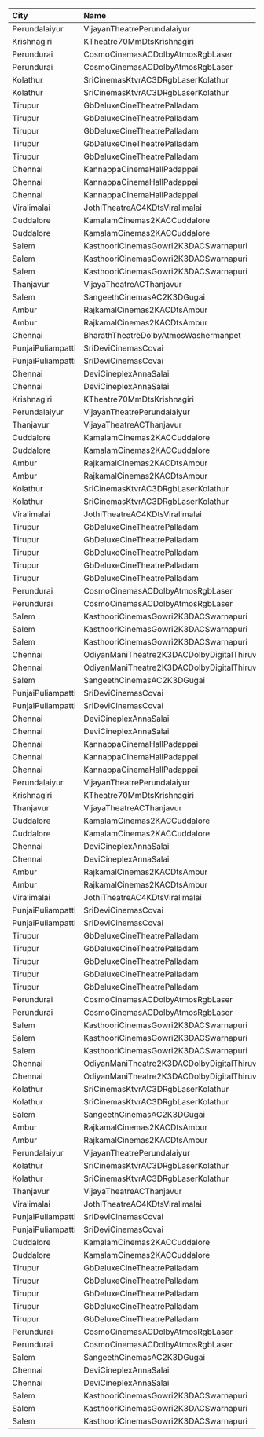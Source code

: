 | City              | Name                                             |  Time | Type        | Price | Capacity | Booked |
| :---------------- | :----------------------------------------------- | ----: | :---------- | ----: | -------: | -----: |
| Perundalaiyur     | VijayanTheatrePerundalaiyur                      | 10:30 | Firstclass  |   80₹ |      168 |     84 |
| Krishnagiri       | KTheatre70MmDtsKrishnagiri                       | 10:30 | Firstclass  |   70₹ |       98 |      0 |
| Perundurai        | CosmoCinemasACDolbyAtmosRgbLaser                 | 10:30 | Platinum    |  150₹ |       15 |      7 |
| Perundurai        | CosmoCinemasACDolbyAtmosRgbLaser                 | 10:30 | Gold        |  120₹ |       94 |     47 |
| Kolathur          | SriCinemasKtvrAC3DRgbLaserKolathur               | 10:45 | Gold        |  110₹ |      184 |     92 |
| Kolathur          | SriCinemasKtvrAC3DRgbLaserKolathur               | 10:45 | Silver      |   50₹ |       20 |     10 |
| Tirupur           | GbDeluxeCineTheatrePalladam                      | 10:45 | BoxA        |  110₹ |       45 |     45 |
| Tirupur           | GbDeluxeCineTheatrePalladam                      | 10:45 | BoxB        |  110₹ |       45 |      0 |
| Tirupur           | GbDeluxeCineTheatrePalladam                      | 10:45 | Platinum    |   80₹ |      327 |      0 |
| Tirupur           | GbDeluxeCineTheatrePalladam                      | 10:45 | Gold        |   80₹ |      156 |      0 |
| Tirupur           | GbDeluxeCineTheatrePalladam                      | 10:45 | Silver      |   80₹ |       79 |      0 |
| Chennai           | KannappaCinemaHallPadappai                       | 11:00 | Platinum    |  100₹ |      152 |     80 |
| Chennai           | KannappaCinemaHallPadappai                       | 11:00 | Gold        |  100₹ |      130 |     64 |
| Chennai           | KannappaCinemaHallPadappai                       | 11:00 | Silver      |  100₹ |      194 |     94 |
| Viralimalai       | JothiTheatreAC4KDtsViralimalai                   | 11:00 | Platinum    |  100₹ |      305 |      0 |
| Cuddalore         | KamalamCinemas2KACCuddalore                      | 11:00 | FirstClass  |  130₹ |      287 |    144 |
| Cuddalore         | KamalamCinemas2KACCuddalore                      | 11:00 | SecondClass |  100₹ |      150 |     75 |
| Salem             | KasthooriCinemasGowri2K3DACSwarnapuri            | 11:00 | Balcony     |  130₹ |      126 |    126 |
| Salem             | KasthooriCinemasGowri2K3DACSwarnapuri            | 11:00 | Firstclass  |  100₹ |      350 |    175 |
| Salem             | KasthooriCinemasGowri2K3DACSwarnapuri            | 11:00 | Secondclass |  100₹ |      252 |    252 |
| Thanjavur         | VijayaTheatreACThanjavur                         | 11:15 | FirstClass  |  120₹ |      388 |    127 |
| Salem             | SangeethCinemasAC2K3DGugai                       | 11:15 | Firstclass  |  105₹ |      193 |    102 |
| Ambur             | RajkamalCinemas2KACDtsAmbur                      | 11:30 | Gold        |  100₹ |      177 |     13 |
| Ambur             | RajkamalCinemas2KACDtsAmbur                      | 11:30 | Silver      |  100₹ |       21 |     21 |
| Chennai           | BharathTheatreDolbyAtmosWashermanpet             | 11:30 | FirstClass  |  130₹ |      647 |    324 |
| PunjaiPuliampatti | SriDeviCinemasCovai                              | 11:30 | FirstClass  |  100₹ |      156 |      6 |
| PunjaiPuliampatti | SriDeviCinemasCovai                              | 11:30 | SecondClass |  100₹ |       15 |      0 |
| Chennai           | DeviCineplexAnnaSalai                            | 12:15 | Quartz      |  153₹ |      242 |    122 |
| Chennai           | DeviCineplexAnnaSalai                            | 12:15 | Zircon      |   60₹ |       27 |     27 |
| Krishnagiri       | KTheatre70MmDtsKrishnagiri                       | 14:00 | Firstclass  |   70₹ |       98 |      0 |
| Perundalaiyur     | VijayanTheatrePerundalaiyur                      | 14:15 | Firstclass  |   80₹ |      168 |     84 |
| Thanjavur         | VijayaTheatreACThanjavur                         | 14:15 | FirstClass  |  120₹ |      388 |    127 |
| Cuddalore         | KamalamCinemas2KACCuddalore                      | 14:15 | FirstClass  |  130₹ |      287 |    144 |
| Cuddalore         | KamalamCinemas2KACCuddalore                      | 14:15 | SecondClass |  100₹ |      150 |     75 |
| Ambur             | RajkamalCinemas2KACDtsAmbur                      | 14:30 | Gold        |  100₹ |      177 |     13 |
| Ambur             | RajkamalCinemas2KACDtsAmbur                      | 14:30 | Silver      |  100₹ |       21 |     21 |
| Kolathur          | SriCinemasKtvrAC3DRgbLaserKolathur               | 14:30 | Gold        |  110₹ |      184 |     92 |
| Kolathur          | SriCinemasKtvrAC3DRgbLaserKolathur               | 14:30 | Silver      |   50₹ |       20 |     10 |
| Viralimalai       | JothiTheatreAC4KDtsViralimalai                   | 14:30 | Platinum    |  100₹ |      305 |      0 |
| Tirupur           | GbDeluxeCineTheatrePalladam                      | 14:30 | BoxA        |  110₹ |       45 |     45 |
| Tirupur           | GbDeluxeCineTheatrePalladam                      | 14:30 | BoxB        |  110₹ |       45 |      0 |
| Tirupur           | GbDeluxeCineTheatrePalladam                      | 14:30 | Platinum    |   80₹ |      327 |      0 |
| Tirupur           | GbDeluxeCineTheatrePalladam                      | 14:30 | Gold        |   80₹ |      156 |      0 |
| Tirupur           | GbDeluxeCineTheatrePalladam                      | 14:30 | Silver      |   80₹ |       79 |      0 |
| Perundurai        | CosmoCinemasACDolbyAtmosRgbLaser                 | 14:30 | Platinum    |  150₹ |       15 |      7 |
| Perundurai        | CosmoCinemasACDolbyAtmosRgbLaser                 | 14:30 | Gold        |  120₹ |       94 |     47 |
| Salem             | KasthooriCinemasGowri2K3DACSwarnapuri            | 14:30 | Balcony     |  130₹ |      126 |    126 |
| Salem             | KasthooriCinemasGowri2K3DACSwarnapuri            | 14:30 | Firstclass  |  100₹ |      350 |    175 |
| Salem             | KasthooriCinemasGowri2K3DACSwarnapuri            | 14:30 | Secondclass |  100₹ |      252 |    252 |
| Chennai           | OdiyanManiTheatre2K3DACDolbyDigitalThiruvottiyur | 14:30 | Balcony     |  110₹ |      202 |    101 |
| Chennai           | OdiyanManiTheatre2K3DACDolbyDigitalThiruvottiyur | 14:30 | FirstClass  |  100₹ |      504 |    251 |
| Salem             | SangeethCinemasAC2K3DGugai                       | 14:45 | Firstclass  |  105₹ |      193 |    102 |
| PunjaiPuliampatti | SriDeviCinemasCovai                              | 15:00 | FirstClass  |  100₹ |      156 |      6 |
| PunjaiPuliampatti | SriDeviCinemasCovai                              | 15:00 | SecondClass |  100₹ |       15 |      0 |
| Chennai           | DeviCineplexAnnaSalai                            | 15:15 | Quartz      |  153₹ |      242 |    122 |
| Chennai           | DeviCineplexAnnaSalai                            | 15:15 | Zircon      |   60₹ |       27 |     27 |
| Chennai           | KannappaCinemaHallPadappai                       | 18:15 | Platinum    |  100₹ |      152 |     80 |
| Chennai           | KannappaCinemaHallPadappai                       | 18:15 | Gold        |  100₹ |      130 |     64 |
| Chennai           | KannappaCinemaHallPadappai                       | 18:15 | Silver      |  100₹ |      194 |     94 |
| Perundalaiyur     | VijayanTheatrePerundalaiyur                      | 18:15 | Firstclass  |   80₹ |      168 |     84 |
| Krishnagiri       | KTheatre70MmDtsKrishnagiri                       | 18:15 | Firstclass  |   70₹ |       98 |      0 |
| Thanjavur         | VijayaTheatreACThanjavur                         | 18:15 | FirstClass  |  120₹ |      388 |    127 |
| Cuddalore         | KamalamCinemas2KACCuddalore                      | 18:15 | FirstClass  |  130₹ |      287 |    144 |
| Cuddalore         | KamalamCinemas2KACCuddalore                      | 18:15 | SecondClass |  100₹ |      150 |     75 |
| Chennai           | DeviCineplexAnnaSalai                            | 18:15 | Quartz      |  153₹ |      242 |    122 |
| Chennai           | DeviCineplexAnnaSalai                            | 18:15 | Zircon      |   60₹ |       27 |     27 |
| Ambur             | RajkamalCinemas2KACDtsAmbur                      | 18:30 | Gold        |  100₹ |      177 |     13 |
| Ambur             | RajkamalCinemas2KACDtsAmbur                      | 18:30 | Silver      |  100₹ |       21 |     21 |
| Viralimalai       | JothiTheatreAC4KDtsViralimalai                   | 18:30 | Platinum    |  100₹ |      305 |      0 |
| PunjaiPuliampatti | SriDeviCinemasCovai                              | 18:30 | FirstClass  |  100₹ |      156 |      6 |
| PunjaiPuliampatti | SriDeviCinemasCovai                              | 18:30 | SecondClass |  100₹ |       15 |      0 |
| Tirupur           | GbDeluxeCineTheatrePalladam                      | 18:30 | BoxA        |  110₹ |       45 |     45 |
| Tirupur           | GbDeluxeCineTheatrePalladam                      | 18:30 | BoxB        |  110₹ |       45 |      0 |
| Tirupur           | GbDeluxeCineTheatrePalladam                      | 18:30 | Platinum    |   80₹ |      327 |      0 |
| Tirupur           | GbDeluxeCineTheatrePalladam                      | 18:30 | Gold        |   80₹ |      156 |      0 |
| Tirupur           | GbDeluxeCineTheatrePalladam                      | 18:30 | Silver      |   80₹ |       79 |      0 |
| Perundurai        | CosmoCinemasACDolbyAtmosRgbLaser                 | 18:30 | Platinum    |  150₹ |       15 |      7 |
| Perundurai        | CosmoCinemasACDolbyAtmosRgbLaser                 | 18:30 | Gold        |  120₹ |       94 |     47 |
| Salem             | KasthooriCinemasGowri2K3DACSwarnapuri            | 18:30 | Balcony     |  130₹ |      126 |    126 |
| Salem             | KasthooriCinemasGowri2K3DACSwarnapuri            | 18:30 | Firstclass  |  100₹ |      350 |    175 |
| Salem             | KasthooriCinemasGowri2K3DACSwarnapuri            | 18:30 | Secondclass |  100₹ |      252 |    252 |
| Chennai           | OdiyanManiTheatre2K3DACDolbyDigitalThiruvottiyur | 18:30 | Balcony     |  110₹ |      202 |    101 |
| Chennai           | OdiyanManiTheatre2K3DACDolbyDigitalThiruvottiyur | 18:30 | FirstClass  |  100₹ |      504 |    251 |
| Kolathur          | SriCinemasKtvrAC3DRgbLaserKolathur               | 18:45 | Gold        |  110₹ |      184 |     92 |
| Kolathur          | SriCinemasKtvrAC3DRgbLaserKolathur               | 18:45 | Silver      |   50₹ |       20 |     10 |
| Salem             | SangeethCinemasAC2K3DGugai                       | 18:45 | Firstclass  |  105₹ |      193 |    102 |
| Ambur             | RajkamalCinemas2KACDtsAmbur                      | 21:30 | Gold        |  100₹ |      177 |     13 |
| Ambur             | RajkamalCinemas2KACDtsAmbur                      | 21:30 | Silver      |  100₹ |       21 |     21 |
| Perundalaiyur     | VijayanTheatrePerundalaiyur                      | 21:30 | Firstclass  |   80₹ |      168 |     84 |
| Kolathur          | SriCinemasKtvrAC3DRgbLaserKolathur               | 21:45 | Gold        |  110₹ |      184 |     92 |
| Kolathur          | SriCinemasKtvrAC3DRgbLaserKolathur               | 21:45 | Silver      |   50₹ |       20 |     10 |
| Thanjavur         | VijayaTheatreACThanjavur                         | 22:00 | FirstClass  |  120₹ |      388 |    127 |
| Viralimalai       | JothiTheatreAC4KDtsViralimalai                   | 22:00 | Platinum    |  100₹ |      305 |      0 |
| PunjaiPuliampatti | SriDeviCinemasCovai                              | 22:00 | FirstClass  |  100₹ |      156 |      6 |
| PunjaiPuliampatti | SriDeviCinemasCovai                              | 22:00 | SecondClass |  100₹ |       15 |      0 |
| Cuddalore         | KamalamCinemas2KACCuddalore                      | 22:00 | FirstClass  |  130₹ |      287 |    144 |
| Cuddalore         | KamalamCinemas2KACCuddalore                      | 22:00 | SecondClass |  100₹ |      150 |     75 |
| Tirupur           | GbDeluxeCineTheatrePalladam                      | 22:00 | BoxA        |  110₹ |       45 |     45 |
| Tirupur           | GbDeluxeCineTheatrePalladam                      | 22:00 | BoxB        |  110₹ |       45 |      0 |
| Tirupur           | GbDeluxeCineTheatrePalladam                      | 22:00 | Platinum    |   80₹ |      327 |      0 |
| Tirupur           | GbDeluxeCineTheatrePalladam                      | 22:00 | Gold        |   80₹ |      156 |      0 |
| Tirupur           | GbDeluxeCineTheatrePalladam                      | 22:00 | Silver      |   80₹ |       79 |      0 |
| Perundurai        | CosmoCinemasACDolbyAtmosRgbLaser                 | 22:00 | Platinum    |  150₹ |       15 |      7 |
| Perundurai        | CosmoCinemasACDolbyAtmosRgbLaser                 | 22:00 | Gold        |  120₹ |       94 |     47 |
| Salem             | SangeethCinemasAC2K3DGugai                       | 22:15 | Firstclass  |  105₹ |      193 |    102 |
| Chennai           | DeviCineplexAnnaSalai                            | 22:15 | Quartz      |  153₹ |      242 |    122 |
| Chennai           | DeviCineplexAnnaSalai                            | 22:15 | Zircon      |   60₹ |       27 |     27 |
| Salem             | KasthooriCinemasGowri2K3DACSwarnapuri            | 22:30 | Balcony     |  130₹ |      126 |    126 |
| Salem             | KasthooriCinemasGowri2K3DACSwarnapuri            | 22:30 | Firstclass  |  100₹ |      350 |    175 |
| Salem             | KasthooriCinemasGowri2K3DACSwarnapuri            | 22:30 | Secondclass |  100₹ |      252 |    252 |